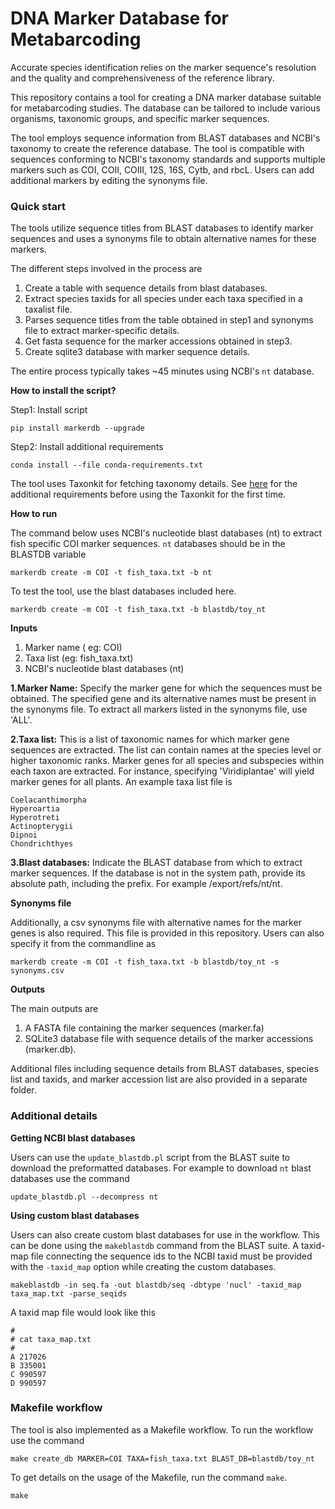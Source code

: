# DNA Marker Database for Metabarcoding

Accurate species identification relies on the marker sequence's resolution and the quality and comprehensiveness of the
reference library.

This repository contains a tool for creating a DNA marker database suitable for metabarcoding studies. The database can
be tailored to include various organisms, taxonomic groups, and specific marker sequences.

The tool employs sequence information from BLAST databases and NCBI's taxonomy to create the reference database. The
tool is compatible with sequences conforming to NCBI's taxonomy standards and supports multiple markers such as COI,
COII, COIII, 12S, 16S, Cytb, and rbcL. Users can add additional markers by editing the synonyms file.

### Quick start

The tools utilize sequence titles from BLAST databases to identify marker sequences and uses a synonyms file to obtain
alternative names for these markers.

The different steps involved in the process are

1. Create a table with sequence details from blast databases.
2. Extract species taxids for all species under each taxa specified in a taxalist file.
3. Parses sequence titles from the table obtained in step1 and synonyms file to extract marker-specific details.
4. Get fasta sequence for the marker accessions obtained in step3.
5. Create sqlite3 database with marker sequence details.

The entire process typically takes ~45 minutes using NCBI's `nt` database.

**How to install the script?**

Step1: Install script

    pip install markerdb --upgrade

Step2: Install additional requirements

    conda install --file conda-requirements.txt

The tool uses Taxonkit for fetching taxonomy details. See [here](https://bioinf.shenwei.me/taxonkit/usage/#before-use)
for the additional requirements before using the Taxonkit for the first time.

**How to run**

The command below uses NCBI's nucleotide blast databases (nt) to extract fish specific COI marker sequences.
`nt` databases should be in the BLASTDB variable

    markerdb create -m COI -t fish_taxa.txt -b nt

To test the tool, use the blast databases included here.

    markerdb create -m COI -t fish_taxa.txt -b blastdb/toy_nt 

**Inputs**

1. Marker name ( eg: COI)
2. Taxa list (eg: fish_taxa.txt)
3. NCBI's nucleotide blast databases (nt)

**1.Marker Name:** Specify the marker gene for which the sequences must be obtained. The specified gene and its
alternative names must be present in the synonyms file. To extract all markers listed in the synonyms file, use 'ALL'.

**2.Taxa list:** This is a list of taxonomic names for which marker gene sequences are extracted. The list can contain
names at the species level or higher taxonomic ranks. Marker genes for all species and subspecies within each taxon are
extracted. For instance, specifying 'Viridiplantae' will yield marker genes for all plants. An example taxa list file is

    Coelacanthimorpha
    Hyperoartia
    Hyperotreti
    Actinopterygii
    Dipnoi
    Chondrichthyes

**3.Blast databases:** Indicate the BLAST database from which to extract marker sequences. If the database is not in the
system path, provide its absolute path, including the prefix. For example /export/refs/nt/nt.

**Synonyms file**

Additionally, a csv synonyms file with alternative names for the marker genes is also required. This file is provided in
this repository. Users can also specify it from the commandline as

    markerdb create -m COI -t fish_taxa.txt -b blastdb/toy_nt -s synonyms.csv

**Outputs**

The main outputs are

1. A FASTA file containing the marker sequences (marker.fa)
2. SQLite3 database file with sequence details of the marker accessions (marker.db).

Additional files including sequence details from BLAST databases, species list and taxids, and marker accession list are
also provided in a separate folder.

### Additional details

**Getting NCBI blast databases**

Users can use the `update_blastdb.pl` script from the BLAST suite to download the preformatted databases. For example to
download `nt` blast databases use the command

    update_blastdb.pl --decompress nt

**Using custom blast databases**

Users can also create custom blast databases for use in the workflow. This can be done using the `makeblastdb` command
from the BLAST suite. A taxid-map file connecting the sequence ids to the NCBI taxid must be provided with
the `-taxid_map` option while creating the custom databases.

    makeblastdb -in seq.fa -out blastdb/seq -dbtype 'nucl' -taxid_map taxa_map.txt -parse_seqids

A taxid map file would look like this

    #
    # cat taxa_map.txt
    #
    A 217026
    B 335001
    C 990597
    D 990597

### Makefile workflow

The tool is also implemented as a Makefile workflow. To run the workflow use the command

    make create_db MARKER=COI TAXA=fish_taxa.txt BLAST_DB=blastdb/toy_nt

To get details on the usage of the Makefile, run the command `make`.

    make

